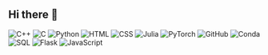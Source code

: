 ## Hi there 👋

![C++](https://img.shields.io/badge/C++-00599C?style=for-the-badge&logo=c%2B%2B&logoColor=white)
![C](https://img.shields.io/badge/C-00599C?style=for-the-badge&logo=c&logoColor=white)
![Python](https://img.shields.io/badge/Python-3776AB?style=for-the-badge&logo=python&logoColor=white)
![HTML](https://img.shields.io/badge/HTML5-E34F26?style=for-the-badge&logo=html5&logoColor=white)
![CSS](https://img.shields.io/badge/CSS3-1572B6?style=for-the-badge&logo=css3&logoColor=white)
![Julia](https://img.shields.io/badge/Julia-9558B2?style=for-the-badge&logo=julia&logoColor=white)
![PyTorch](https://img.shields.io/badge/PyTorch-EE4C2C?style=for-the-badge&logo=pytorch&logoColor=white)
![GitHub](https://img.shields.io/badge/GitHub-181717?style=for-the-badge&logo=github&logoColor=white)
![Conda](https://img.shields.io/badge/conda-44A833?style=for-the-badge&logo=anaconda&logoColor=white)
![SQL](https://img.shields.io/badge/SQL-4479A1?style=for-the-badge&logo=postgresql&logoColor=white)
![Flask](https://img.shields.io/badge/Flask-000000?style=for-the-badge&logo=flask&logoColor=white)
![JavaScript](https://img.shields.io/badge/JavaScript-F7DF1E?style=for-the-badge&logo=javascript&logoColor=black)
<!--
**justinhh4/justinhh4** is a ✨ _special_ ✨ repository because its `README.md` (this file) appears on your GitHub profile.

Here are some ideas to get you started:

- 🔭 I’m currently working on ...
- 🌱 I’m currently learning ...
- 👯 I’m looking to collaborate on ...
- 🤔 I’m looking for help with ...
- 💬 Ask me about ...
- 📫 How to reach me: ...
- 😄 Pronouns: ...
- ⚡ Fun fact: ...
-->
